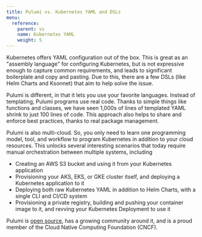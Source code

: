 ```yaml
---
title: Pulumi vs. Kubernetes YAML and DSLs
menu:
  reference:
    parent: vs
    name: Kubernetes YAML
    weight: 5
---
```


Kubernetes offers YAML configuration out of the box. This is great as an "assembly language" for configuring
Kubernetes, but is not expressive enough to capture common requirements, and leads to significant boilerplate and copy
and pasting. Due to this, there are a few DSLs (like Helm Charts and Ksonnet) that aim to help solve the issue.

Pulumi is different, in that it lets you use your favorite languages. Instead of templating, Pulumi programs use real
code. Thanks to simple things like functions and classes, we have seen 1,000s of lines of templated YAML shrink to just
100 lines of code. This approach also helps to share and enforce best practices, thanks to real package management.

Pulumi is also multi-cloud. So, you only need to learn one programming model, tool, and workflow to program Kubernetes
in addition to your cloud resources. This unlocks several interesting scenarios that today require manual orchestration
between multiple systems, including

* Creating an AWS S3 bucket and using it from your Kubernetes application
* Provisioning your AKS, EKS, or GKE cluster itself, and deploying a Kubernetes application to it
* Deploying both raw Kubernetes YAML in addition to Helm Charts, with a single CLI and CI/CD system
* Provisioning a private registry, building and pushing your container image to it, and revving your Kubernetes
    Deployment to use it

Pulumi is [open source](https://github.com/pulumi/pulumi), has a growing community around it, and is a proud member of
the Cloud Native Computing Foundation (CNCF).
